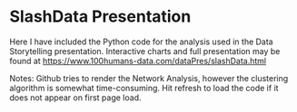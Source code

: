 # SlashData Presentation

Here I have included the Python code for the analysis used in the Data Storytelling presentation. Interactive charts and full presentation may be found at https://www.100humans-data.com/dataPres/slashData.html 

Notes: 
Github tries to render the Network Analysis, however the clustering algorithm is somewhat time-consuming. Hit refresh to load the code if it does not appear on first page load. 
